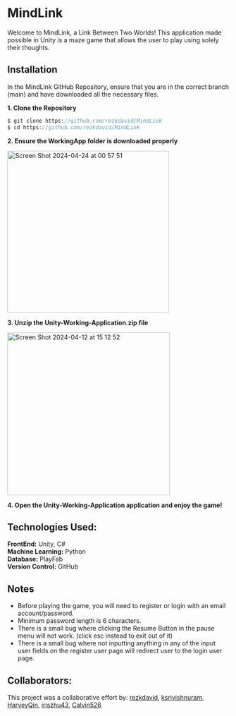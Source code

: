 # MindLink

Welcome to MindLink, a Link Between Two Worlds! This application made possible in Unity is a maze game that allows the user to play using solely their thoughts.
## Installation

In the MindLink GitHub Repository, ensure that you are in the correct branch (main) and have downloaded all the necessary files.


**1. Clone the Repository**
```javascript
$ git clone https://github.com/rezkdavid/MindLink
$ cd https://github.com/rezkdavid/MindLink
```

**2. Ensure the WorkingApp folder is downloaded properly**

<img width="367" alt="Screen Shot 2024-04-24 at 00 57 51" src="https://github.com/rezkdavid/MindLink/assets/102778686/a61ebdab-1d71-4ddf-bb02-1ea0c27bc1a4">


**3. Unzip the Unity-Working-Application.zip file**

<img width="369" alt="Screen Shot 2024-04-12 at 15 12 52" src="https://github.com/rezkdavid/MindLink/assets/102778686/cf4e3af0-bf67-4317-809c-391d69e4b7e9">


**4. Open the Unity-Working-Application application and enjoy the game!**

## Technologies Used:
**FrontEnd:** Unity, C# \
**Machine Learning:** Python \
**Database:** PlayFab \
**Version Control:** GitHub

## Notes
- Before playing the game, you will need to register or login with an email account/password.
- Minimum password length is 6 characters.
- There is a small bug where clicking the Resume Button in the pause menu will not work. (click esc instead to exit out of it)
- There is a small bug where not inputting anything in any of the input user fields on the register user page will redirect user to the login user page.


## Collaborators:
This project was a collaborative effort by: [rezkdavid](https://www.github.com/rezkdavid), [ksrivishnuram](https://www.github.com/ksrivishnuram), [HarveyQin](https://www.github.com/HarveyQin), [iriszhu43](https://www.github.com/iriszhu43), [Calvin526](https://www.github.com/Calvin526)   
